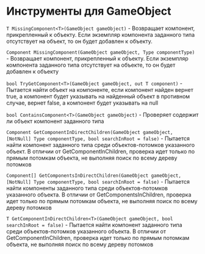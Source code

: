 # Инструменты для GameObject

`T MissingComponent<T>(GameObject gameObject)` - Возвращает компонент, прикрепленный к объекту. Если экземпляр компонента заданного типа отсутствует на объект, то он будет добавлен к объекту.

`Component MissingComponent(GameObject gameObject, Type componentType)` - Возвращает компонент, прикрепленный к объекту. Если экземпляр компонента заданного типа отсутствует на объекте, то он будет добавлен к объекту

`bool TryGetComponent<T>(GameObject gameObject, out T component)` - Пытается найти объект на компоненте, если компонент найден вернет true, а компонент будет указывать на найденный объект в противном случае, вернет false, а компонент будет указывать на null

`bool ContainsComponent<T>(GameObject gameObject)` - Проверяет содержит ли объект компонент заданного типа

`Component GetComponentInDirectChildren(GameObject gameObject, [NotNull] Type componentType, bool searchInRoot = false)` - Пытается найти компонент заданного типа среди объектов-потомков указанного объект. В отличии от GetComponentInChildren, проверка идет только по прямым потомкам объекта, не выполняя поиск по всему дереву потомков

`Component[] GetComponentsInDirectChildren(GameObject gameObject, [NotNull] Type componentType, bool searchInRoot = false)` - Пытается найти компоненты заданного типа среди объектов-потомков указанного объекта. В отличии от GetComponentsInChildren, проверка идет только по прямым потомкам объекта, не выполняя поиск по всему дереву потомков

`T GetComponentInDirectChildren<T>(GameObject gameObject, bool searchInRoot = false)` - Пытается найти компонент заданного типа среди объектов-потомков указанного объекта. В отличии от GetComponentInChildren, проверка идет только по прямым потомкам объекта, не выполняя поиск по всему дереву потомков